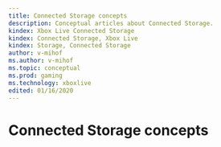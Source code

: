 ```yaml
---
title: Connected Storage concepts
description: Conceptual articles about Connected Storage.
kindex: Xbox Live Connected Storage
kindex: Connected Storage, Xbox Live
kindex: Storage, Connected Storage
author: v-mihof
ms.author: v-mihof
ms.topic: conceptual
ms.prod: gaming
ms.technology: xboxlive
edited: 01/16/2020
---
```


# Connected Storage concepts


<!-- {% jumppage its %} -->
